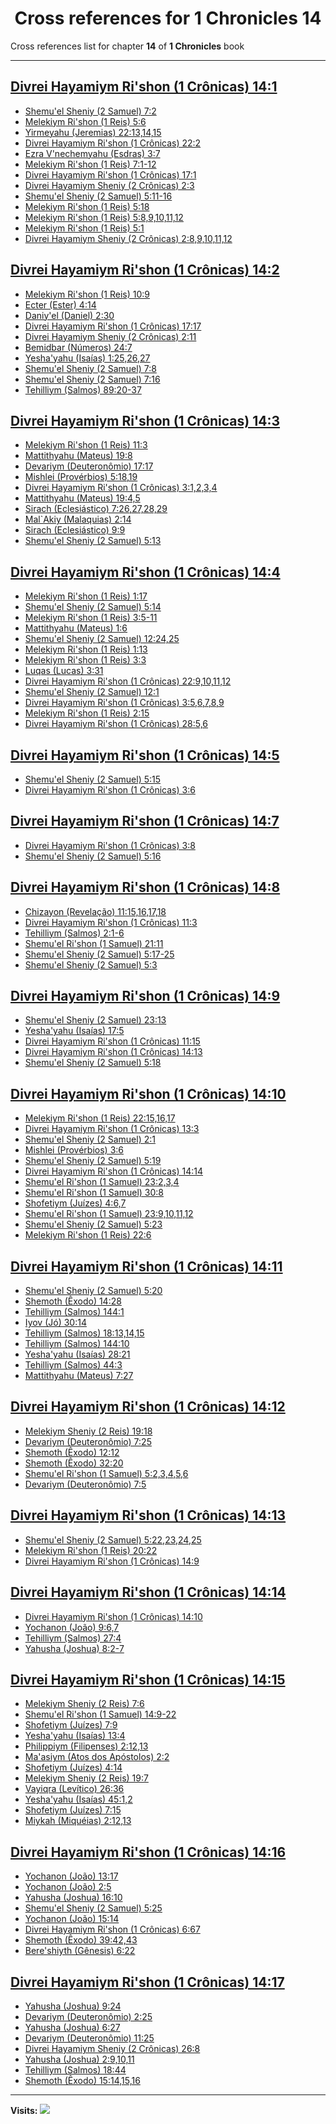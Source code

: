 <div align="center">

# Cross references for **1 Chronicles 14**
</div>

Cross references list for chapter **14** of **1 Chronicles** book

---

<h2 id="1"><a href="https://bible.ozzuu.com/pt_yah/1Ch/14#1" target="_blank">Divrei Hayamiym Ri'shon (1 Crônicas) 14:1</a></h2>

- [Shemu'el Sheniy (2 Samuel) 7:2](https://bible.ozzuu.com/pt_yah/2Sm/7#2)
- [Melekiym Ri'shon (1 Reis) 5:6](https://bible.ozzuu.com/pt_yah/1Ki/5#6)
- [Yirmeyahu (Jeremias) 22:13,14,15](https://bible.ozzuu.com/pt_yah/Jer/22#13)
- [Divrei Hayamiym Ri'shon (1 Crônicas) 22:2](https://bible.ozzuu.com/pt_yah/1Ch/22#2)
- [Ezra V'nechemyahu (Esdras) 3:7](https://bible.ozzuu.com/pt_yah/1Ez/3#7)
- [Melekiym Ri'shon (1 Reis) 7:1-12](https://bible.ozzuu.com/pt_yah/1Ki/7#1)
- [Divrei Hayamiym Ri'shon (1 Crônicas) 17:1](https://bible.ozzuu.com/pt_yah/1Ch/17#1)
- [Divrei Hayamiym Sheniy (2 Crônicas) 2:3](https://bible.ozzuu.com/pt_yah/2Ch/2#3)
- [Shemu'el Sheniy (2 Samuel) 5:11-16](https://bible.ozzuu.com/pt_yah/2Sm/5#11)
- [Melekiym Ri'shon (1 Reis) 5:18](https://bible.ozzuu.com/pt_yah/1Ki/5#18)
- [Melekiym Ri'shon (1 Reis) 5:8,9,10,11,12](https://bible.ozzuu.com/pt_yah/1Ki/5#8)
- [Melekiym Ri'shon (1 Reis) 5:1](https://bible.ozzuu.com/pt_yah/1Ki/5#1)
- [Divrei Hayamiym Sheniy (2 Crônicas) 2:8,9,10,11,12](https://bible.ozzuu.com/pt_yah/2Ch/2#8)
<h2 id="2"><a href="https://bible.ozzuu.com/pt_yah/1Ch/14#2" target="_blank">Divrei Hayamiym Ri'shon (1 Crônicas) 14:2</a></h2>

- [Melekiym Ri'shon (1 Reis) 10:9](https://bible.ozzuu.com/pt_yah/1Ki/10#9)
- [Ecter (Ester) 4:14](https://bible.ozzuu.com/pt_yah/Est/4#14)
- [Daniy'el (Daniel) 2:30](https://bible.ozzuu.com/pt_yah/Dan/2#30)
- [Divrei Hayamiym Ri'shon (1 Crônicas) 17:17](https://bible.ozzuu.com/pt_yah/1Ch/17#17)
- [Divrei Hayamiym Sheniy (2 Crônicas) 2:11](https://bible.ozzuu.com/pt_yah/2Ch/2#11)
- [Bemidbar (Números) 24:7](https://bible.ozzuu.com/pt_yah/Num/24#7)
- [Yesha'yahu (Isaías) 1:25,26,27](https://bible.ozzuu.com/pt_yah/Isa/1#25)
- [Shemu'el Sheniy (2 Samuel) 7:8](https://bible.ozzuu.com/pt_yah/2Sm/7#8)
- [Shemu'el Sheniy (2 Samuel) 7:16](https://bible.ozzuu.com/pt_yah/2Sm/7#16)
- [Tehilliym (Salmos) 89:20-37](https://bible.ozzuu.com/pt_yah/Psa/89#20)
<h2 id="3"><a href="https://bible.ozzuu.com/pt_yah/1Ch/14#3" target="_blank">Divrei Hayamiym Ri'shon (1 Crônicas) 14:3</a></h2>

- [Melekiym Ri'shon (1 Reis) 11:3](https://bible.ozzuu.com/pt_yah/1Ki/11#3)
- [Mattithyahu (Mateus) 19:8](https://bible.ozzuu.com/pt_yah/Mat/19#8)
- [Devariym (Deuteronômio) 17:17](https://bible.ozzuu.com/pt_yah/Deu/17#17)
- [Mishlei (Provérbios) 5:18,19](https://bible.ozzuu.com/pt_yah/Pro/5#18)
- [Divrei Hayamiym Ri'shon (1 Crônicas) 3:1,2,3,4](https://bible.ozzuu.com/pt_yah/1Ch/3#1)
- [Mattithyahu (Mateus) 19:4,5](https://bible.ozzuu.com/pt_yah/Mat/19#4)
- [Sirach (Eclesiástico) 7:26,27,28,29](https://bible.ozzuu.com/pt_yah/Sir/7#26)
- [Mal`Akiy (Malaquias) 2:14](https://bible.ozzuu.com/pt_yah/Mal/2#14)
- [Sirach (Eclesiástico) 9:9](https://bible.ozzuu.com/pt_yah/Sir/9#9)
- [Shemu'el Sheniy (2 Samuel) 5:13](https://bible.ozzuu.com/pt_yah/2Sm/5#13)
<h2 id="4"><a href="https://bible.ozzuu.com/pt_yah/1Ch/14#4" target="_blank">Divrei Hayamiym Ri'shon (1 Crônicas) 14:4</a></h2>

- [Melekiym Ri'shon (1 Reis) 1:17](https://bible.ozzuu.com/pt_yah/1Ki/1#17)
- [Shemu'el Sheniy (2 Samuel) 5:14](https://bible.ozzuu.com/pt_yah/2Sm/5#14)
- [Melekiym Ri'shon (1 Reis) 3:5-11](https://bible.ozzuu.com/pt_yah/1Ki/3#5)
- [Mattithyahu (Mateus) 1:6](https://bible.ozzuu.com/pt_yah/Mat/1#6)
- [Shemu'el Sheniy (2 Samuel) 12:24,25](https://bible.ozzuu.com/pt_yah/2Sm/12#24)
- [Melekiym Ri'shon (1 Reis) 1:13](https://bible.ozzuu.com/pt_yah/1Ki/1#13)
- [Melekiym Ri'shon (1 Reis) 3:3](https://bible.ozzuu.com/pt_yah/1Ki/3#3)
- [Luqas (Lucas) 3:31](https://bible.ozzuu.com/pt_yah/Luk/3#31)
- [Divrei Hayamiym Ri'shon (1 Crônicas) 22:9,10,11,12](https://bible.ozzuu.com/pt_yah/1Ch/22#9)
- [Shemu'el Sheniy (2 Samuel) 12:1](https://bible.ozzuu.com/pt_yah/2Sm/12#1)
- [Divrei Hayamiym Ri'shon (1 Crônicas) 3:5,6,7,8,9](https://bible.ozzuu.com/pt_yah/1Ch/3#5)
- [Melekiym Ri'shon (1 Reis) 2:15](https://bible.ozzuu.com/pt_yah/1Ki/2#15)
- [Divrei Hayamiym Ri'shon (1 Crônicas) 28:5,6](https://bible.ozzuu.com/pt_yah/1Ch/28#5)
<h2 id="5"><a href="https://bible.ozzuu.com/pt_yah/1Ch/14#5" target="_blank">Divrei Hayamiym Ri'shon (1 Crônicas) 14:5</a></h2>

- [Shemu'el Sheniy (2 Samuel) 5:15](https://bible.ozzuu.com/pt_yah/2Sm/5#15)
- [Divrei Hayamiym Ri'shon (1 Crônicas) 3:6](https://bible.ozzuu.com/pt_yah/1Ch/3#6)
<h2 id="7"><a href="https://bible.ozzuu.com/pt_yah/1Ch/14#7" target="_blank">Divrei Hayamiym Ri'shon (1 Crônicas) 14:7</a></h2>

- [Divrei Hayamiym Ri'shon (1 Crônicas) 3:8](https://bible.ozzuu.com/pt_yah/1Ch/3#8)
- [Shemu'el Sheniy (2 Samuel) 5:16](https://bible.ozzuu.com/pt_yah/2Sm/5#16)
<h2 id="8"><a href="https://bible.ozzuu.com/pt_yah/1Ch/14#8" target="_blank">Divrei Hayamiym Ri'shon (1 Crônicas) 14:8</a></h2>

- [Chizayon (Revelação) 11:15,16,17,18](https://bible.ozzuu.com/pt_yah/Rev/11#15)
- [Divrei Hayamiym Ri'shon (1 Crônicas) 11:3](https://bible.ozzuu.com/pt_yah/1Ch/11#3)
- [Tehilliym (Salmos) 2:1-6](https://bible.ozzuu.com/pt_yah/Psa/2#1)
- [Shemu'el Ri'shon (1 Samuel) 21:11](https://bible.ozzuu.com/pt_yah/1Sm/21#11)
- [Shemu'el Sheniy (2 Samuel) 5:17-25](https://bible.ozzuu.com/pt_yah/2Sm/5#17)
- [Shemu'el Sheniy (2 Samuel) 5:3](https://bible.ozzuu.com/pt_yah/2Sm/5#3)
<h2 id="9"><a href="https://bible.ozzuu.com/pt_yah/1Ch/14#9" target="_blank">Divrei Hayamiym Ri'shon (1 Crônicas) 14:9</a></h2>

- [Shemu'el Sheniy (2 Samuel) 23:13](https://bible.ozzuu.com/pt_yah/2Sm/23#13)
- [Yesha'yahu (Isaías) 17:5](https://bible.ozzuu.com/pt_yah/Isa/17#5)
- [Divrei Hayamiym Ri'shon (1 Crônicas) 11:15](https://bible.ozzuu.com/pt_yah/1Ch/11#15)
- [Divrei Hayamiym Ri'shon (1 Crônicas) 14:13](https://bible.ozzuu.com/pt_yah/1Ch/14#13)
- [Shemu'el Sheniy (2 Samuel) 5:18](https://bible.ozzuu.com/pt_yah/2Sm/5#18)
<h2 id="10"><a href="https://bible.ozzuu.com/pt_yah/1Ch/14#10" target="_blank">Divrei Hayamiym Ri'shon (1 Crônicas) 14:10</a></h2>

- [Melekiym Ri'shon (1 Reis) 22:15,16,17](https://bible.ozzuu.com/pt_yah/1Ki/22#15)
- [Divrei Hayamiym Ri'shon (1 Crônicas) 13:3](https://bible.ozzuu.com/pt_yah/1Ch/13#3)
- [Shemu'el Sheniy (2 Samuel) 2:1](https://bible.ozzuu.com/pt_yah/2Sm/2#1)
- [Mishlei (Provérbios) 3:6](https://bible.ozzuu.com/pt_yah/Pro/3#6)
- [Shemu'el Sheniy (2 Samuel) 5:19](https://bible.ozzuu.com/pt_yah/2Sm/5#19)
- [Divrei Hayamiym Ri'shon (1 Crônicas) 14:14](https://bible.ozzuu.com/pt_yah/1Ch/14#14)
- [Shemu'el Ri'shon (1 Samuel) 23:2,3,4](https://bible.ozzuu.com/pt_yah/1Sm/23#2)
- [Shemu'el Ri'shon (1 Samuel) 30:8](https://bible.ozzuu.com/pt_yah/1Sm/30#8)
- [Shofetiym (Juízes) 4:6,7](https://bible.ozzuu.com/pt_yah/Jdg/4#6)
- [Shemu'el Ri'shon (1 Samuel) 23:9,10,11,12](https://bible.ozzuu.com/pt_yah/1Sm/23#9)
- [Shemu'el Sheniy (2 Samuel) 5:23](https://bible.ozzuu.com/pt_yah/2Sm/5#23)
- [Melekiym Ri'shon (1 Reis) 22:6](https://bible.ozzuu.com/pt_yah/1Ki/22#6)
<h2 id="11"><a href="https://bible.ozzuu.com/pt_yah/1Ch/14#11" target="_blank">Divrei Hayamiym Ri'shon (1 Crônicas) 14:11</a></h2>

- [Shemu'el Sheniy (2 Samuel) 5:20](https://bible.ozzuu.com/pt_yah/2Sm/5#20)
- [Shemoth (Êxodo) 14:28](https://bible.ozzuu.com/pt_yah/Exo/14#28)
- [Tehilliym (Salmos) 144:1](https://bible.ozzuu.com/pt_yah/Psa/144#1)
- [Iyov (Jó) 30:14](https://bible.ozzuu.com/pt_yah/Job/30#14)
- [Tehilliym (Salmos) 18:13,14,15](https://bible.ozzuu.com/pt_yah/Psa/18#13)
- [Tehilliym (Salmos) 144:10](https://bible.ozzuu.com/pt_yah/Psa/144#10)
- [Yesha'yahu (Isaías) 28:21](https://bible.ozzuu.com/pt_yah/Isa/28#21)
- [Tehilliym (Salmos) 44:3](https://bible.ozzuu.com/pt_yah/Psa/44#3)
- [Mattithyahu (Mateus) 7:27](https://bible.ozzuu.com/pt_yah/Mat/7#27)
<h2 id="12"><a href="https://bible.ozzuu.com/pt_yah/1Ch/14#12" target="_blank">Divrei Hayamiym Ri'shon (1 Crônicas) 14:12</a></h2>

- [Melekiym Sheniy (2 Reis) 19:18](https://bible.ozzuu.com/pt_yah/2Ki/19#18)
- [Devariym (Deuteronômio) 7:25](https://bible.ozzuu.com/pt_yah/Deu/7#25)
- [Shemoth (Êxodo) 12:12](https://bible.ozzuu.com/pt_yah/Exo/12#12)
- [Shemoth (Êxodo) 32:20](https://bible.ozzuu.com/pt_yah/Exo/32#20)
- [Shemu'el Ri'shon (1 Samuel) 5:2,3,4,5,6](https://bible.ozzuu.com/pt_yah/1Sm/5#2)
- [Devariym (Deuteronômio) 7:5](https://bible.ozzuu.com/pt_yah/Deu/7#5)
<h2 id="13"><a href="https://bible.ozzuu.com/pt_yah/1Ch/14#13" target="_blank">Divrei Hayamiym Ri'shon (1 Crônicas) 14:13</a></h2>

- [Shemu'el Sheniy (2 Samuel) 5:22,23,24,25](https://bible.ozzuu.com/pt_yah/2Sm/5#22)
- [Melekiym Ri'shon (1 Reis) 20:22](https://bible.ozzuu.com/pt_yah/1Ki/20#22)
- [Divrei Hayamiym Ri'shon (1 Crônicas) 14:9](https://bible.ozzuu.com/pt_yah/1Ch/14#9)
<h2 id="14"><a href="https://bible.ozzuu.com/pt_yah/1Ch/14#14" target="_blank">Divrei Hayamiym Ri'shon (1 Crônicas) 14:14</a></h2>

- [Divrei Hayamiym Ri'shon (1 Crônicas) 14:10](https://bible.ozzuu.com/pt_yah/1Ch/14#10)
- [Yochanon (João) 9:6,7](https://bible.ozzuu.com/pt_yah/Joh/9#6)
- [Tehilliym (Salmos) 27:4](https://bible.ozzuu.com/pt_yah/Psa/27#4)
- [Yahusha (Joshua) 8:2-7](https://bible.ozzuu.com/pt_yah/Jos/8#2)
<h2 id="15"><a href="https://bible.ozzuu.com/pt_yah/1Ch/14#15" target="_blank">Divrei Hayamiym Ri'shon (1 Crônicas) 14:15</a></h2>

- [Melekiym Sheniy (2 Reis) 7:6](https://bible.ozzuu.com/pt_yah/2Ki/7#6)
- [Shemu'el Ri'shon (1 Samuel) 14:9-22](https://bible.ozzuu.com/pt_yah/1Sm/14#9)
- [Shofetiym (Juízes) 7:9](https://bible.ozzuu.com/pt_yah/Jdg/7#9)
- [Yesha'yahu (Isaías) 13:4](https://bible.ozzuu.com/pt_yah/Isa/13#4)
- [Philippiym (Filipenses) 2:12,13](https://bible.ozzuu.com/pt_yah/Php/2#12)
- [Ma'asiym (Atos dos Apóstolos) 2:2](https://bible.ozzuu.com/pt_yah/Act/2#2)
- [Shofetiym (Juízes) 4:14](https://bible.ozzuu.com/pt_yah/Jdg/4#14)
- [Melekiym Sheniy (2 Reis) 19:7](https://bible.ozzuu.com/pt_yah/2Ki/19#7)
- [Vayiqra (Levítico) 26:36](https://bible.ozzuu.com/pt_yah/Lev/26#36)
- [Yesha'yahu (Isaías) 45:1,2](https://bible.ozzuu.com/pt_yah/Isa/45#1)
- [Shofetiym (Juízes) 7:15](https://bible.ozzuu.com/pt_yah/Jdg/7#15)
- [Miykah (Miquéias) 2:12,13](https://bible.ozzuu.com/pt_yah/Mic/2#12)
<h2 id="16"><a href="https://bible.ozzuu.com/pt_yah/1Ch/14#16" target="_blank">Divrei Hayamiym Ri'shon (1 Crônicas) 14:16</a></h2>

- [Yochanon (João) 13:17](https://bible.ozzuu.com/pt_yah/Joh/13#17)
- [Yochanon (João) 2:5](https://bible.ozzuu.com/pt_yah/Joh/2#5)
- [Yahusha (Joshua) 16:10](https://bible.ozzuu.com/pt_yah/Jos/16#10)
- [Shemu'el Sheniy (2 Samuel) 5:25](https://bible.ozzuu.com/pt_yah/2Sm/5#25)
- [Yochanon (João) 15:14](https://bible.ozzuu.com/pt_yah/Joh/15#14)
- [Divrei Hayamiym Ri'shon (1 Crônicas) 6:67](https://bible.ozzuu.com/pt_yah/1Ch/6#67)
- [Shemoth (Êxodo) 39:42,43](https://bible.ozzuu.com/pt_yah/Exo/39#42)
- [Bere'shiyth (Gênesis) 6:22](https://bible.ozzuu.com/pt_yah/Gen/6#22)
<h2 id="17"><a href="https://bible.ozzuu.com/pt_yah/1Ch/14#17" target="_blank">Divrei Hayamiym Ri'shon (1 Crônicas) 14:17</a></h2>

- [Yahusha (Joshua) 9:24](https://bible.ozzuu.com/pt_yah/Jos/9#24)
- [Devariym (Deuteronômio) 2:25](https://bible.ozzuu.com/pt_yah/Deu/2#25)
- [Yahusha (Joshua) 6:27](https://bible.ozzuu.com/pt_yah/Jos/6#27)
- [Devariym (Deuteronômio) 11:25](https://bible.ozzuu.com/pt_yah/Deu/11#25)
- [Divrei Hayamiym Sheniy (2 Crônicas) 26:8](https://bible.ozzuu.com/pt_yah/2Ch/26#8)
- [Yahusha (Joshua) 2:9,10,11](https://bible.ozzuu.com/pt_yah/Jos/2#9)
- [Tehilliym (Salmos) 18:44](https://bible.ozzuu.com/pt_yah/Psa/18#44)
- [Shemoth (Êxodo) 15:14,15,16](https://bible.ozzuu.com/pt_yah/Exo/15#14)


---

**Visits:**
![](https://profile-counter.glitch.me/visitCounter_crossrefs46/count.svg)
